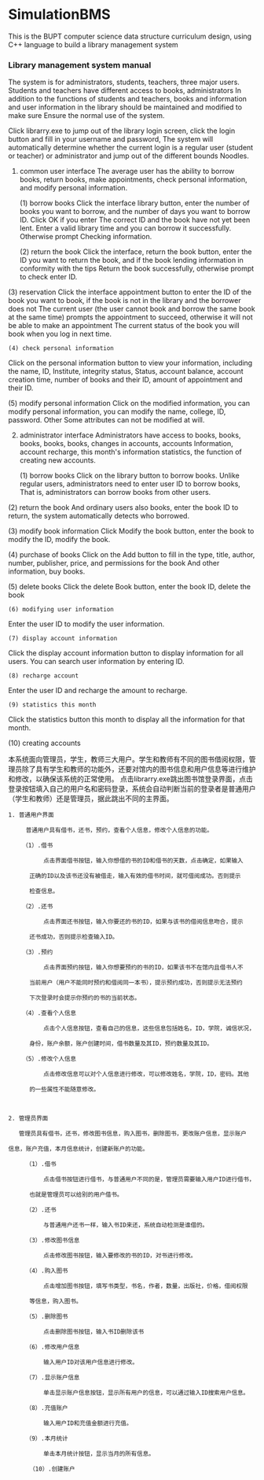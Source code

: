 # SimulationBMS
This is the BUPT computer science data structure curriculum design, using C++ language to build a library management system
                                
 ### Library management system manual


The system is for administrators, students, teachers, three major users. Students and teachers have different access to books, administrators
In addition to the functions of students and teachers, books and information and user information in the library should be maintained and modified to make sure
Ensure the normal use of the system.


Click librarry.exe to jump out of the library login screen, click the login button and fill in your username and password,
The system will automatically determine whether the current login is a regular user (student or teacher) or administrator and jump out of the different bounds
Noodles.

1. common user interface
The average user has the ability to borrow books, return books, make appointments, check personal information, and modify personal information.


    (1) borrow books
Click the interface library button, enter the number of books you want to borrow, and the number of days you want to borrow ID. Click OK if you enter
The correct ID and the book have not yet been lent. Enter a valid library time and you can borrow it successfully. Otherwise prompt
Checking information.


    (2) return the book
Click the interface, return the book button, enter the ID you want to return the book, and if the book lending information in conformity with the tips
Return the book successfully, otherwise prompt to check enter ID.

    
(3) reservation
Click the interface appointment button to enter the ID of the book you want to book, if the book is not in the library and the borrower does not
The current user (the user cannot book and borrow the same book at the same time) prompts the appointment to succeed, otherwise it will not be able to make an appointment
The current status of the book you will book when you log in next time.


    (4) check personal information
Click on the personal information button to view your information, including the name, ID, Institute, integrity status,
Status, account balance, account creation time, number of books and their ID, amount of appointment and their ID.

    
(5) modify personal information
Click on the modified information, you can modify personal information, you can modify the name, college, ID, password. Other
Some attributes can not be modified at will.


2. administrator interface
Administrators have access to books, books, books, books, books, changes in accounts, accounts
Information, account recharge, this month's information statistics, the function of creating new accounts.


    (1) borrow books
Click on the library button to borrow books. Unlike regular users, administrators need to enter user ID to borrow books,
That is, administrators can borrow books from other users.

    
(2) return the book
And ordinary users also books, enter the book ID to return, the system automatically detects who borrowed.

    
(3) modify book information
Click Modify the book button, enter the book to modify the ID, modify the book.

    
(4) purchase of books
Click on the Add button to fill in the type, title, author, number, publisher, price, and permissions for the book
And other information, buy books.

    
(5) delete books
Click the delete Book button, enter the book ID, delete the book


    (6) modifying user information
Enter the user ID to modify the user information.


    (7) display account information
Click the display account information button to display information for all users. You can search user information by entering ID.


    (8) recharge account
Enter the user ID and recharge the amount to recharge.


    (9) statistics this month
Click the statistics button this month to display all the information for that month.

    
(10) creating accounts


   本系统面向管理员，学生，教师三大用户。学生和教师有不同的图书借阅权限，管理员除了具有学生和教师的功能外，还要对馆内的图书信息和用户信息等进行维护和修改，以确保该系统的正常使用。
   点击librarry.exe跳出图书馆登录界面，点击登录按钮填入自己的用户名和密码登录，系统会自动判断当前的登录者是普通用户（学生和教师）还是管理员，据此跳出不同的主界面。

    
    1. 普通用户界面

         普通用户具有借书，还书，预约，查看个人信息，修改个人信息的功能。
    
        （1）.借书
            
              点击界面借书按钮，输入你想借的书的ID和借书的天数，点击确定，如果输入
          
          正确的ID以及该书还没有被借走，输入有效的借书时间，就可借阅成功。否则提示

          检查信息。

        （2）.还书
 
              点击界面还书按钮，输入你要还的书的ID，如果与该书的借阅信息吻合，提示

          还书成功，否则提示检查输入ID。        

        （3）.预约

              点击界面预约按钮，输入你想要预约的书的ID，如果该书不在馆内且借书人不

          当前用户（用户不能同时预约和借阅同一本书），提示预约成功，否则提示无法预约

          下次登录时会提示你预约的书的当前状态。

        （4）.查看个人信息

              点击个人信息按钮，查看自己的信息，这些信息包括姓名，ID，学院，诚信状况，

          身份，账户余额，账户创建时间，借书数量及其ID，预约数量及其ID。

        （5）.修改个人信息

              点击修改信息可以对个人信息进行修改，可以修改姓名，学院，ID，密码。其他

          的一些属性不能随意修改。               
            
        
    
    2. 管理员界面

       管理员具有借书，还书，修改图书信息，购入图书，删除图书，更改账户信息，显示账户

    信息，账户充值，本月信息统计，创建新账户的功能。

         （1）.借书

              点击借书按钮进行借书，与普通用户不同的是，管理员需要输入用户ID进行借书，

          也就是管理员可以给别的用户借书。

         （2）.还书

              与普通用户还书一样，输入书ID来还，系统自动检测是谁借的。

         （3）.修改图书信息

              点击修改图书按钮，输入要修改的书的ID，对书进行修改。

         （4）.购入图书

              点击增加图书按钮，填写书类型，书名，作者，数量，出版社，价格，借阅权限

          等信息，购入图书。

         （5）.删除图书

              点击删除图书按钮，输入书ID删除该书

         （6）.修改用户信息
 
              输入用户ID对该用户信息进行修改。

         （7）.显示账户信息

              单击显示账户信息按钮，显示所有用户的信息，可以通过输入ID搜索用户信息。

         （8）.充值账户

              输入用户ID和充值金额进行充值。

         （9）.本月统计

              单击本月统计按钮，显示当月的所有信息。

          （10）.创建账户
  
